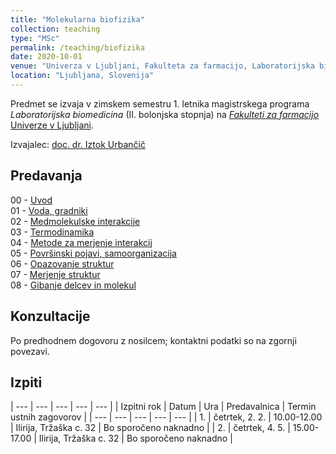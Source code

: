 ```yaml
---
title: "Molekularna biofizika"
collection: teaching
type: "MSc"
permalink: /teaching/biofizika
date: 2020-10-01
venue: "Univerza v Ljubljani, Fakulteta za farmacijo, Laboratorijska biomedicina"
location: "Ljubljana, Slovenija"
---
```


Predmet se izvaja v zimskem semestru 1. letnika magistrskega programa *Laboratorijska biomedicina* (II. bolonjska stopnja) na [*Fakulteti za farmacijo* Univerze v Ljubljani](http://www.ffa.uni-lj.si).  

Izvajalec: [doc. dr. Iztok Urbančič](/team/UrbancicIztok)  
<!-- 
Nosilec: [prof. dr. Janez Štrancar](/team/StrancarJanez)  
Soizvajalec: [dr. Iztok Urbančič](/team/UrbancicIztok) 
-->


Predavanja
----
00 - [Uvod](/files/teaching/biofizika/2022/00_uvod.pdf)  
01 - [Voda, gradniki](/files/teaching/biofizika/2022/01_voda-gradniki.pdf)  
02 - [Medmolekulske interakcije](/files/teaching/biofizika/2022/02_interakcije.pdf)  
03 - [Termodinamika](/files/teaching/biofizika/2022/03_termodinamika.pdf)  
04 - [Metode za merjenje interakcij](/files/teaching/biofizika/2022/04_merjenje-interakcij.pdf)     
05 - [Površinski pojavi, samoorganizacija](/files/teaching/biofizika/2022/05_povrsine-samoorganizacija.pdf)  
06 - [Opazovanje struktur](/files/teaching/biofizika/2022/06_opazovanje-struktur.pdf)  
07 - [Merjenje struktur](/files/teaching/biofizika/2022/07_merjenje-struktur.pdf)   
08 - [Gibanje delcev in molekul](/files/teaching/biofizika/2022/08_gibanje.pdf)   
<!-- 06 - [Metode strukturne biologije](/files/teaching/biofizika/2021/06_merjenje-struktur.pdf)   
07 - [Površinski pojavi](/files/teaching/biofizika/2021/07_povrsinski-pojavi.pdf)   
07 - [Gibljivost delcev na molekularnem nivoju](/files/teaching/biofizika/2021/08_gibljivost.pdf)  
08 - [Dinamika znotraj molekule, spektroskopije](/files/teaching/biofizika/2021/09_dinamika-znotraj-molekul.pdf)  
09 - [Razdalje, mikroskopija](/files/teaching/biofizika/2021/10_razdalje_mikroskopija.pdf)  
10 - [Membranski potencial](/files/teaching/biofizika/2021/11_membranski-potencial.pdf)  
11 - [Dinamika molekularnih sistemov](/files/teaching/biofizika/2021/12_dinamika-molekularnih-sistemov.pdf)   -->


Konzultacije
----
Po predhodnem dogovoru z nosilcem; kontaktni podatki so na zgornji povezavi.


Izpiti
----

| --- | --- | --- | --- | --- |
| Izpitni rok | Datum | Ura | Predavalnica | Termin ustnih zagovorov |
| --- | --- | --- | --- | --- |
| 1. | četrtek, 2. 2. | 10.00-12.00 | Ilirija, Tržaška c. 32 | Bo sporočeno naknadno |
| 2. | četrtek, 4. 5. | 15.00-17.00 | Ilirija, Tržaška c. 32 | Bo sporočeno naknadno |